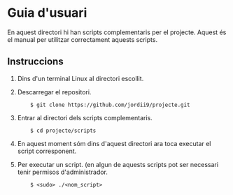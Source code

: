 # Guia d'usuari

En aquest directori hi han scripts complementaris per el projecte.
Aquest és el manual per utilitzar correctament aquests scripts.

## Instruccions

1. Dins d'un terminal Linux al directori escollit.

2.  Descarregar el repositori.

	```
		$ git clone https://github.com/jordii9/projecte.git
	```
	
3.  Entrar al directori dels scripts complementaris.

	```
		$ cd projecte/scripts
	```

4. En aquest moment sóm dins d'aquest directori ara toca executar el script corresponent.

5.  Per executar un script. (en algun de aquests scripts pot ser necessari tenir permisos d'administrador.
    
 	```
 		$ <sudo> ./<nom_script>
 	```
  
